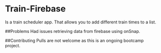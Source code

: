 # Train-Firebase
Is a train scheduler app. That allows you to add different train times to a list. 

##Problems
Had issues retrieving data from firebase using onSnap. 

##Contributing
Pulls are not welcome as this is an ongoing bootcamp project.
